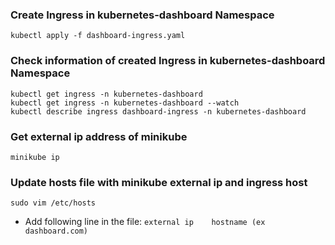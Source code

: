 ### Create Ingress in kubernetes-dashboard Namespace
    kubectl apply -f dashboard-ingress.yaml

### Check information of created Ingress in kubernetes-dashboard Namespace
    kubectl get ingress -n kubernetes-dashboard
    kubectl get ingress -n kubernetes-dashboard --watch
    kubectl describe ingress dashboard-ingress -n kubernetes-dashboard

### Get external ip address of minikube
    minikube ip

### Update hosts file with minikube external ip and ingress host
    sudo vim /etc/hosts
  - Add following line in the file: 
`external ip    hostname (ex dashboard.com)`
